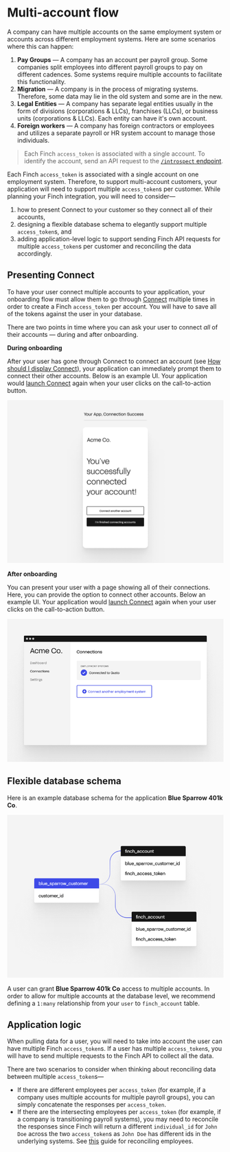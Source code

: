 # Multi-account flow

A company can have multiple accounts on the same employment system or accounts across different employment systems. Here are some scenarios where this can happen: 

1. **Pay Groups** — A company has an account per payroll group. Some companies split employees into different payroll groups to pay on different cadences. Some systems require multiple accounts to facilitate this functionality.
2. **Migration** — A company is in the process of migrating systems. Therefore, some data may lie in the old system and some are in the new.
3. **Legal Entities** — A company has separate legal entities usually in the form of divisions (corporations & LLCs), franchises (LLCs), or business units (corporations & LLCs). Each entity can have it's own account.
4. **Foreign workers** — A company has foreign contractors or employees and utilizes a separate payroll or HR system account to manage those individuals. 

<!-- theme: warning -->
> Each Finch `access_token` is associated with a single account. To identify the account, send an API request to the [`/introspect` endpoint](https://developer.tryfinch.com/docs/reference/b3A6MTc3MTk2Njk-introspect).

Each Finch `access_token` is associated with a single account on one employment system. Therefore, to support multi-account customers, your application will need to support multiple `access_token`s per customer. While planning your Finch integration, you will need to consider—
1. how to present Connect to your customer so they connect all of their accounts,
2. designing a flexible database schema to elegantly support multiple `access_token`s, and
3. adding application-level logic to support sending Finch API requests for multiple `access_token`s per customer and reconciling the data accordingly.

## Presenting Connect
To have your user connect multiple accounts to your application, your onboarding flow must allow them to go through [Connect](../Product-Guides/Finch-Connect.md) multiple times in order to create a Finch `access_token` per account. You will have to save all of the tokens against the user in your database.

There are two points in time where you can ask your user to connect *all* of their accounts — during and after onboarding.

**During onboarding**

After your user has gone through Connect to connect an account (see [How should I display Connect](../Product-Guides/Finch-Connect.md#default-flow)), your application can immediately prompt them to connect their other accounts. Below is an example UI. Your application would [launch Connect](../Integrating-with-Finch/Integrate-Finch-Connect/Overview.md) again when your user clicks on the call-to-action button.

<!--
focus: false
-->
![](../../assets/images/multiSystemFlowUIDuringOnboarding.png)



**After onboarding**

You can present your user with a page showing all of their connections. Here, you can provide the option to connect other accounts. Below an example UI. Your application would [launch Connect](../Integrating-with-Finch/Integrate-Finch-Connect/Overview.md) again when your user clicks on the call-to-action button.

<!--
focus: false
-->
![](../../assets/images/multiSystemFlowUI2.png)

## Flexible database schema
Here is an example database schema for the application **Blue Sparrow 401k Co**. 

<!--
focus: false
-->
![](../../assets/images/multiSystemFlowDatabaseSchema1.png)

A user can grant **Blue Sparrow 401k Co** access to multiple accounts. In order to allow for multiple accounts at the database level, we recommend defining a `1:many` relationship from your `user` to `finch_account` table.

## Application logic

When pulling data for a user, you will need to take into account the user can have multiple Finch `access_token`s. If a user has multiple `access_token`s, you will have to send multiple requests to the Finch API to collect all the data.

There are two scenarios to consider when thinking about reconciling data between multiple `access_token`s— 

- If there are different employees per `access_token` (for example, if a company uses multiple accounts for multiple payroll groups), you can simply concatenate the responses per `access_token`.
- If there are the intersecting employees per `access_token` (for example, if a company is transitioning payroll systems), you may need to reconcile the responses since Finch will return a different `individual_id` for `John Doe` across the two `access_token`s as `John Doe` has different ids in the underlying systems. See [this](./Reconciling-Employees.md) guide for reconciling employees.









